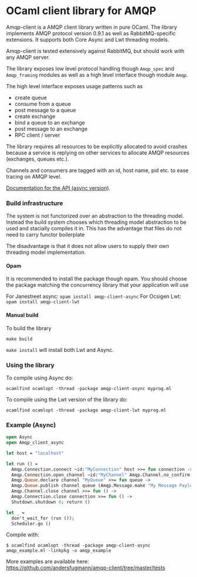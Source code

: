 OCaml client library for AMQP
=============================

Amqp-client is a AMQP client library written in pure OCaml. The
library implements AMQP protocol version 0.9.1 as well as RabbitMQ-specific
extensions. It supports both Core Async and Lwt threading models.

Amqp-client is tested extensively against RabbitMQ, but should work
with any AMQP server.

The library exposes low level protocol handling though ```Amqp_spec```
and ```Amqp_framing``` modules as well as a high level interface
though module ```Amqp```.

The high level interface exposes usage patterns such as
 * create queue
 * consume from a queue
 * post message to a queue
 * create exchange
 * bind a queue to an exchange
 * post message to an exchange
 * RPC client / server

The library requires all resources to be explicitly allocated to avoid
crashes because a service is replying on other services to allocate AMQP resources
(exchanges, queues etc.).

Channels and consumers are tagged with an id, host name, pid etc. to ease tracing on AMQP level.

[Documentation for the API (async version)](http://andersfugmann.github.io/amqp-client/amqp-client.async/Amqp/index.html).


### Build infrastructure

The system is not functorized over an abstraction to the threading
model. Instead the build system chooses which threading model
abstraction to be used and stacially compiles it in.  This has the
advantage that files do not need to carry functor boilerplate

The disadvantage is that it does not allow users to supply their own
threading model implementation.

#### Opam
It is recommended to install the package though opam.
You should choose the package matching the concurrency library that your application will use

For Janestreet async: `opam install amqp-client-async`
For Ocsigen Lwt: `opam install amqp-client-lwt`

#### Manual build

To build the library

```make build```

```make install``` will install both Lwt and Async.

### Using the library

To compile using Async do:

```ocamlfind ocamlopt -thread -package amqp-client-async myprog.ml```

To compile using the Lwt version of the library do:

```ocamlfind ocamlopt -thread -package amqp-client-lwt myprog.ml```


### Example (Async)

```ocaml
open Async
open Amqp_client_async

let host = "localhost"

let run () =
  Amqp.Connection.connect ~id:"MyConnection" host >>= fun connection ->
  Amqp.Connection.open_channel ~id:"MyChannel" Amqp.Channel.no_confirm connection >>= fun channel ->
  Amqp.Queue.declare channel "MyQueue" >>= fun queue ->
  Amqp.Queue.publish channel queue (Amqp.Message.make "My Message Payload") >>= function `Ok ->
  Amqp.Channel.close channel >>= fun () ->
  Amqp.Connection.close connection >>= fun () ->
  Shutdown.shutdown 0; return ()

let _ =
  don't_wait_for (run ());
  Scheduler.go ()
```

Compile with:

```
$ ocamlfind ocamlopt -thread -package amqp-client-async amqp_example.ml -linkpkg -o amqp_example
```

More examples are available here: https://github.com/andersfugmann/amqp-client/tree/master/tests
